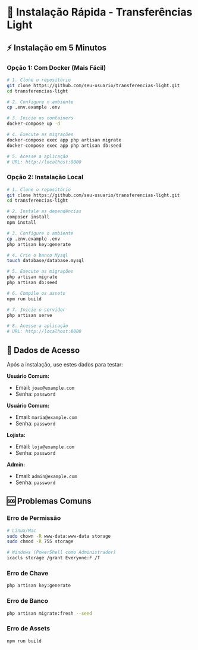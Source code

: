 # 🚀 Instalação Rápida - Transferências Light

## ⚡ Instalação em 5 Minutos

### Opção 1: Com Docker (Mais Fácil)

```bash
# 1. Clone o repositório
git clone https://github.com/seu-usuario/transferencias-light.git
cd transferencias-light

# 2. Configure o ambiente
cp .env.example .env

# 3. Inicie os containers
docker-compose up -d

# 4. Execute as migrações
docker-compose exec app php artisan migrate
docker-compose exec app php artisan db:seed

# 5. Acesse a aplicação
# URL: http://localhost:8000
```

### Opção 2: Instalação Local

```bash
# 1. Clone o repositório
git clone https://github.com/seu-usuario/transferencias-light.git
cd transferencias-light

# 2. Instale as dependências
composer install
npm install

# 3. Configure o ambiente
cp .env.example .env
php artisan key:generate

# 4. Crie o banco Mysql
touch database/database.mysql

# 5. Execute as migrações
php artisan migrate
php artisan db:seed

# 6. Compile os assets
npm run build

# 7. Inicie o servidor
php artisan serve

# 8. Acesse a aplicação
# URL: http://localhost:8000
```

## 🔑 Dados de Acesso

Após a instalação, use estes dados para testar:

**Usuário Comum:**
- Email: `joao@example.com`
- Senha: `password`

**Usuário Comum:**
- Email: `maria@example.com`
- Senha: `password`

**Lojista:**
- Email: `loja@example.com`
- Senha: `password`

**Admin:**
- Email: `admin@example.com`
- Senha: `password`

## 🆘 Problemas Comuns

### Erro de Permissão
```bash
# Linux/Mac
sudo chown -R www-data:www-data storage
sudo chmod -R 755 storage

# Windows (PowerShell como Administrador)
icacls storage /grant Everyone:F /T
```

### Erro de Chave
```bash
php artisan key:generate
```

### Erro de Banco
```bash
php artisan migrate:fresh --seed
```

### Erro de Assets
```bash
npm run build
```

